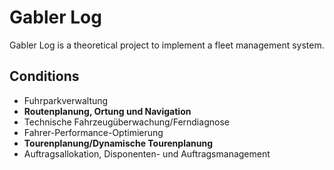 # Gabler Log
Gabler Log is a theoretical project to implement a fleet management system.

## Conditions
- Fuhrparkverwaltung
- <b>Routenplanung, Ortung und Navigation</b>
- Technische Fahrzeugüberwachung/Ferndiagnose
- Fahrer-Performance-Optimierung
- <b>Tourenplanung/Dynamische Tourenplanung</b>
- Auftragsallokation, Disponenten- und Auftragsmanagement
